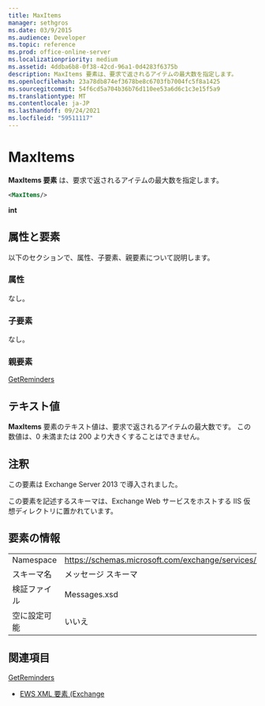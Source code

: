 ```yaml
---
title: MaxItems
manager: sethgros
ms.date: 03/9/2015
ms.audience: Developer
ms.topic: reference
ms.prod: office-online-server
ms.localizationpriority: medium
ms.assetid: 4ddba6b8-0f38-42cd-96a1-0d4283f6375b
description: MaxItems 要素は、要求で返されるアイテムの最大数を指定します。
ms.openlocfilehash: 23a78db874ef3678be8c6703fb7004fc5f8a1425
ms.sourcegitcommit: 54f6cd5a704b36b76d110ee53a6d6c1c3e15f5a9
ms.translationtype: MT
ms.contentlocale: ja-JP
ms.lasthandoff: 09/24/2021
ms.locfileid: "59511117"
---
```

# <a name="maxitems"></a>MaxItems

**MaxItems 要素** は、要求で返されるアイテムの最大数を指定します。 
  
```XML
<MaxItems/>
```

 **int**
## <a name="attributes-and-elements"></a>属性と要素

以下のセクションで、属性、子要素、親要素について説明します。
  
### <a name="attributes"></a>属性

なし。
  
### <a name="child-elements"></a>子要素

なし。
  
### <a name="parent-elements"></a>親要素

[GetReminders](getreminders.md)
  
## <a name="text-value"></a>テキスト値

**MaxItems** 要素のテキスト値は、要求で返されるアイテムの最大数です。 この数値は、0 未満または 200 より大きくすることはできません。 
  
## <a name="remarks"></a>注釈

この要素は Exchange Server 2013 で導入されました。
  
この要素を記述するスキーマは、Exchange Web サービスをホストする IIS 仮想ディレクトリに置かれています。
  
## <a name="element-information"></a>要素の情報

|||
|:-----|:-----|
|Namespace  <br/> |https://schemas.microsoft.com/exchange/services/2006/messages  <br/> |
|スキーマ名  <br/> |メッセージ スキーマ  <br/> |
|検証ファイル  <br/> |Messages.xsd  <br/> |
|空に設定可能  <br/> |いいえ  <br/> |
   
## <a name="see-also"></a>関連項目



[GetReminders](getreminders.md)


- [EWS XML 要素 (Exchange](ews-xml-elements-in-exchange.md)

